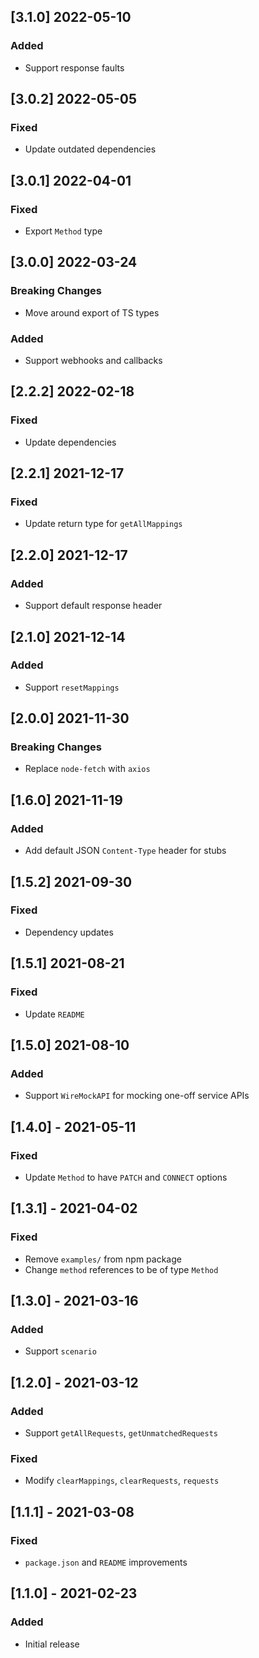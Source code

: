 <!---
Template for next unreleased block, should not be visible in github ui.
## [unreleased]
### Breaking Changes
### Security
### Removed
### Added
### Deprecated
### Fixed
--->

## [3.1.0] 2022-05-10

### Added

- Support response faults

## [3.0.2] 2022-05-05

### Fixed

- Update outdated dependencies

## [3.0.1] 2022-04-01

### Fixed

- Export `Method` type

## [3.0.0] 2022-03-24

### Breaking Changes

- Move around export of TS types

### Added

- Support webhooks and callbacks

## [2.2.2] 2022-02-18

### Fixed

- Update dependencies

## [2.2.1] 2021-12-17

### Fixed

- Update return type for `getAllMappings`

## [2.2.0] 2021-12-17

### Added

- Support default response header

## [2.1.0] 2021-12-14

### Added

- Support `resetMappings`

## [2.0.0] 2021-11-30

### Breaking Changes

- Replace `node-fetch` with `axios`

## [1.6.0] 2021-11-19

### Added

- Add default JSON `Content-Type` header for stubs

## [1.5.2] 2021-09-30

### Fixed

- Dependency updates

## [1.5.1] 2021-08-21

### Fixed

- Update `README`

## [1.5.0] 2021-08-10

### Added

- Support `WireMockAPI` for mocking one-off service APIs

## [1.4.0] - 2021-05-11

### Fixed

- Update `Method` to have `PATCH` and `CONNECT` options

## [1.3.1] - 2021-04-02

### Fixed

- Remove `examples/` from npm package
- Change `method` references to be of type `Method`

## [1.3.0] - 2021-03-16

### Added

- Support `scenario`

## [1.2.0] - 2021-03-12

### Added

- Support `getAllRequests`, `getUnmatchedRequests`

### Fixed

- Modify `clearMappings`, `clearRequests`, `requests`

## [1.1.1] - 2021-03-08

### Fixed

- `package.json` and `README` improvements

## [1.1.0] - 2021-02-23

### Added

- Initial release
